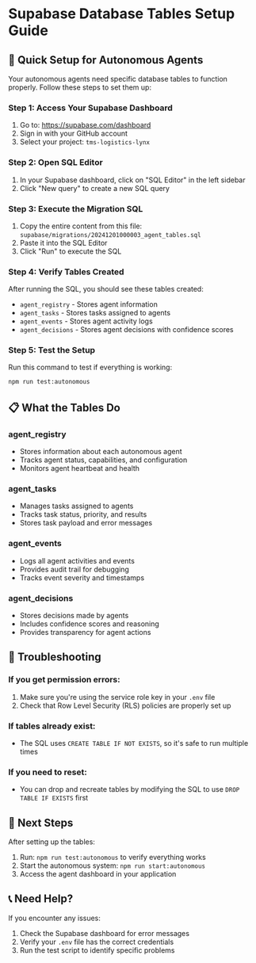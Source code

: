 # Supabase Database Tables Setup Guide

## 🚀 Quick Setup for Autonomous Agents

Your autonomous agents need specific database tables to function properly. Follow these steps to set them up:

### Step 1: Access Your Supabase Dashboard

1. Go to: https://supabase.com/dashboard
2. Sign in with your GitHub account
3. Select your project: `tms-logistics-lynx`

### Step 2: Open SQL Editor

1. In your Supabase dashboard, click on "SQL Editor" in the left sidebar
2. Click "New query" to create a new SQL query

### Step 3: Execute the Migration SQL

1. Copy the entire content from this file: `supabase/migrations/20241201000003_agent_tables.sql`
2. Paste it into the SQL Editor
3. Click "Run" to execute the SQL

### Step 4: Verify Tables Created

After running the SQL, you should see these tables created:
- `agent_registry` - Stores agent information
- `agent_tasks` - Stores tasks assigned to agents
- `agent_events` - Stores agent activity logs
- `agent_decisions` - Stores agent decisions with confidence scores

### Step 5: Test the Setup

Run this command to test if everything is working:

```bash
npm run test:autonomous
```

## 📋 What the Tables Do

### agent_registry
- Stores information about each autonomous agent
- Tracks agent status, capabilities, and configuration
- Monitors agent heartbeat and health

### agent_tasks
- Manages tasks assigned to agents
- Tracks task status, priority, and results
- Stores task payload and error messages

### agent_events
- Logs all agent activities and events
- Provides audit trail for debugging
- Tracks event severity and timestamps

### agent_decisions
- Stores decisions made by agents
- Includes confidence scores and reasoning
- Provides transparency for agent actions

## 🔧 Troubleshooting

### If you get permission errors:
1. Make sure you're using the service role key in your `.env` file
2. Check that Row Level Security (RLS) policies are properly set up

### If tables already exist:
- The SQL uses `CREATE TABLE IF NOT EXISTS`, so it's safe to run multiple times

### If you need to reset:
- You can drop and recreate tables by modifying the SQL to use `DROP TABLE IF EXISTS` first

## 🎯 Next Steps

After setting up the tables:

1. Run: `npm run test:autonomous` to verify everything works
2. Start the autonomous system: `npm run start:autonomous`
3. Access the agent dashboard in your application

## 📞 Need Help?

If you encounter any issues:
1. Check the Supabase dashboard for error messages
2. Verify your `.env` file has the correct credentials
3. Run the test script to identify specific problems
